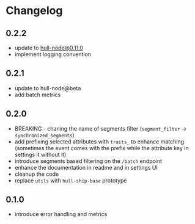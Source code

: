 # Changelog

## 0.2.2
- update to hull-node@0.11.0
- implement logging convention

## 0.2.1
- update to hull-node@beta
- add batch metrics

## 0.2.0
- BREAKING - chaning the name of segments filter (`segment_filter` -> `synchronized_segments`)
- add prefixing selected attributes with `traits_` to enhance matching (sometimes the event comes with the prefix while the attribute key in settings it without it)
- introduce segments based filtering on the `/batch` endpoint
- enhance the documentation in readme and in settings UI
- cleanup the code
- replace `utils` with `hull-ship-base` prototype



## 0.1.0
- introduce error handling and metrics

